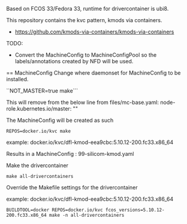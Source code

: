 Based on FCOS 33/Fedora 33, runtime for drivercontainer is ubi8.

This repository contains the kvc pattern, kmods via containers.
* https://github.com/kmods-via-containers/kmods-via-containers

TODO:
* Convert the MachineConfig to MachineConfigPool so the labels/annotations created by NFD will be used.

== MachineConfig
Change where daemonset for MachineConfig to be installed.

``NOT_MASTER=true make```

This will remove from the below line from files/mc-base.yaml:
    node-role.kubernetes.io/master: ""

The MachineConfig will be created as such

``REPOS=docker.io/kvc make``

example: docker.io/kvc/dfl-kmod-eea9cbc:5.10.12-200.fc33.x86_64

Results in a MachineConfig : 99-silicom-kmod.yaml

Make the drivercontainer

``make all-drivercontainers``

Override the Makefile settings for the drivercontainer

example: docker.io/kvc/dfl-kmod-eea9cbc:5.10.12-200.fc33.x86_64

``BUILDTOOL=docker REPOS=docker.io/kvc fcos_versions=5.10.12-200.fc33.x86_64 make -n all-drivercontainers``
